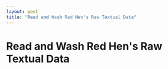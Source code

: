 ```yaml
---
layout: post
title: "Read and Wash Red Hen's Raw Textual Data"
---
```


# Read and Wash Red Hen's Raw Textual Data

